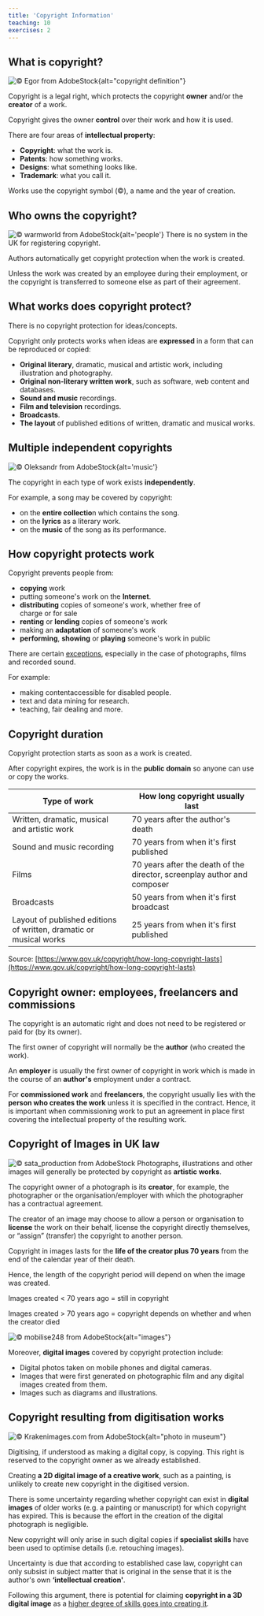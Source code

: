 ```yaml
---
title: 'Copyright Information'
teaching: 10
exercises: 2
---
```


## What is copyright?
![&copy; Egor from AdobeStock](fig/AdobeStock_144982728.jpeg){alt="copyright definition"}

Copyright is a legal right, which protects the copyright **owner** and/or the **creator** of a work.

Copyright gives the owner **control** over their work and how it is used.

There are four areas of **intellectual property**:

  - **Copyright**: what the work is. 
  - **Patents**: how something works.
  - **Designs**: what something looks like.
  - **Trademark**: what you call it.

Works use the copyright symbol (&copy;), a name and the year of creation.

## Who owns the copyright?

![&copy; warmworld from AdobeStock](fig/AdobeStock_366787827.jpeg){alt='people'}
There is no system in the UK for registering copyright. 

Authors automatically get copyright protection when the work is created.

Unless the work was created by an employee during their employment, or the copyright is transferred to someone else as part of their agreement. 

## What works does copyright protect?

There is no copyright protection for ideas/concepts. 

Copyright only protects  works when ideas are 
**expressed** in a form that can be reproduced or copied:

  - **Original literary**, dramatic, musical and artistic work, including illustration and photography.
  - **Original non-literary written work**, such as software, web content and databases.
  - **Sound and music** recordings.
  - **Film and television** recordings.
  - **Broadcasts**.
  - **The layout** of published editions of written, dramatic and musical works. 

## Multiple independent copyrights

![&copy; Oleksandr from AdobeStock](fig/AdobeStock_660476994.jpeg){alt='music'}

The copyright in each type of work exists 
**independently**.

For example, a song may be covered by copyright:

- on the **entire collectio**n which contains the song.
- on the **lyrics** as a literary work.
- on the **music** of the song as its performance.

## How copyright protects work

Copyright prevents people from:

  - **copying** work
  - putting someone's work on the **Internet**.
  - **distributing** copies of someone's work, whether free of     
  charge or for sale    
  - **renting** or **lending** copies of someone's work
  - making an **adaptation** of someone's work
  - **performing**, **showing** or **playing** someone's work in public

There are certain [exceptions](https://www.gov.uk/guidance/exceptions-to-copyright), 
especially in the case of photographs, 
films and recorded sound.

For example:
- making contentaccessible for disabled people.
- text and data mining for research.
- teaching, fair dealing and more.

## Copyright duration

Copyright protection starts as soon 
as a work is created. 

After copyright expires, 
the work is in the **public domain** 
so anyone can use or copy the works.

|  Type of work   | How long copyright usually last         |
|-----------------|-----------------|
| Written, dramatic, musical and artistic work      | 70 years after the author's death    |
| Sound and music recording    | 70 years from when it's first published    |
| Films    | 70 years after the death of the director, screenplay author and composer   |
| Broadcasts    | 50 years from when it's first broadcast    |
| Layout of published editions of written, dramatic or musical works    | 25 years from when it's first published    |

Source: [https://www.gov.uk/copyright/how-long-copyright-lasts](https://www.gov.uk/copyright/how-long-copyright-lasts)


## Copyright owner: employees, freelancers and commissions

The copyright is an automatic right and 
does not need to be registered 
or paid for (by its owner).

The first owner of copyright 
will normally be the **author**
(who created the work).

An **employer** is usually the 
first owner of copyright in work which 
is made in the course of an **author's** 
employment under a contract. 

For **commissioned work** and **freelancers**, the copyright 
usually lies with the **person who creates 
the work** unless
it is specified in the contract. Hence, it is 
important when commissioning work 
to put an agreement in place first 
covering the intellectual property of the 
resulting work.   

## Copyright of Images in UK law

![&copy; sata_production from AdobeStock](fig/AdobeStock_167942721.jpeg)
Photographs, illustrations and other 
images will generally be protected by 
copyright as **artistic works**.

The copyright owner of a photograph
is its **creator**, for example, 
the photographer or the 
organisation/employer with which 
the photographer has a contractual agreement.

The creator of an image may choose to allow 
a person or organisation to **license**
the work on their behalf, license the copyright 
directly themselves, or “assign” (transfer) 
the copyright to another person.

Copyright in images lasts for the 
**life of the creator plus 70 years** 
from the end of the calendar year 
of their death. 

Hence, the length 
of the copyright period will 
depend on when the image was created. 

Images created < 70 years ago = still in copyright

Images created > 70 years ago = copyright 
depends on whether and when the creator died

![&copy; mobilise248 from AdobeStock](fig/AdobeStock_158741015.jpeg){alt="images"}

Moreover, **digital images** covered by copyright 
protection include:

- Digital photos taken on mobile phones 
and digital cameras.
- Images that were first generated on 
photographic film and any digital images 
created from them.
- Images such as diagrams and illustrations.


## Copyright resulting from digitisation works


![&copy; Krakenimages.com from AdobeStock](fig/AdobeStock_629274991.jpeg){alt="photo in museum"}

Digitising, if understood as making a digital copy, is copying.
This right is reserved to the copyright owner as we already
established. 

Creating **a 2D digital image of a creative work**, 
such as a painting, is unlikely to create new copyright 
in the digitised version.

There is some uncertainty regarding whether 
copyright can exist in **digital images** 
of older works (e.g. a painting or
manuscript) for which copyright has expired.
This is because the effort in the creation of the 
digital photograph is negligible. 

New copyright will only arise in such digital copies 
if **specialist skills** have been used 
to optimise details (i.e. retouching images).

Uncertainty is due that according to established case law, 
copyright can only subsist in subject 
matter that is original in the sense that 
it is the author's own **‘intellectual creation'**.

Following this argument, there is potential 
for claiming **copyright in a 3D digital image** as a
[higher degree of skills goes into creating it](https://www.jisc.ac.uk/guides/3d-digitisation-and-intellectual-property-rights).


<!--## Database rights
An electronic database may be protected by copyright and database rights.

Database rights will cover a collection of copyrighted works.

Permission must have been obtained from the copyright holders for the use of their work.

Database rights are automatic and have no registration forms or fees and give the owner total control over their work. You can use, sell or lease it to a third party.

Database rights last for 15 years from creation, but if published during this time the term is 15 years from publication. -->  





